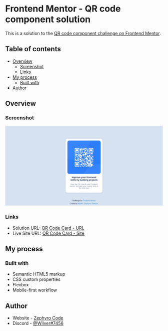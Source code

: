 # Frontend Mentor - QR code component solution

This is a solution to the [QR code component challenge on Frontend Mentor](https://www.frontendmentor.io/challenges/qr-code-component-iux_sIO_H).

## Table of contents

- [Overview](#overview)
  - [Screenshot](#screenshot)
  - [Links](#links)
- [My process](#my-process)
  - [Built with](#built-with)
- [Author](#author)

## Overview

### Screenshot

![Screenshot](./screenshot.png)

### Links

- Solution URL: [QR Code Card - URL](https://github.com/zephyrocode/qr-code-card/)
- Live Site URL: [QR Code Card - Site](https://zephyrocode.github.io/qr-code-card/)

## My process

### Built with

- Semantic HTML5 markup
- CSS custom properties
- Flexbox
- Mobile-first workflow

## Author

- Website - [Zephyro Code](https://zephyrocode.netlify.app/)
- Discord - [@Wilver#7456](https://discordapp.com/users/271083466890674176/)
